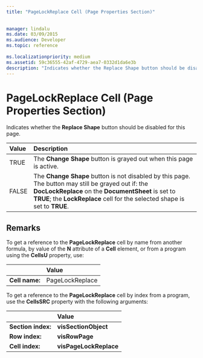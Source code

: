 ```yaml
---
title: "PageLockReplace Cell (Page Properties Section)"
 
 
manager: lindalu
ms.date: 03/09/2015
ms.audience: Developer
ms.topic: reference
 
ms.localizationpriority: medium
ms.assetid: 59c36555-42af-4729-aea7-0332d1da6e3b
description: "Indicates whether the Replace Shape button should be disabled for this page."
---
```


# PageLockReplace Cell (Page Properties Section)

Indicates whether the **Replace Shape** button should be disabled for this page. 
  
|**Value**|**Description**|
|:-----|:-----|
|TRUE  <br/> |The **Change Shape** button is grayed out when this page is active. |
|FALSE  <br/> |The **Change Shape** button is not disabled by this page. The button may still be grayed out if: the **DocLockReplace** on the **DocumentSheet** is set to **TRUE**; the **LockReplace** cell for the selected shape is set to **TRUE**. |
   
## Remarks

To get a reference to the **PageLockReplace** cell by name from another formula, by value of the **N** attribute of a **Cell** element, or from a program using the **CellsU** property, use: 
  
||Value |
|:-----|:-----|
| **Cell name:**  <br/> | PageLockReplace  <br/> |
   
To get a reference to the **PageLockReplace** cell by index from a program, use the **CellsSRC** property with the following arguments: 
  
||Value |
|:-----|:-----|
| **Section index:**  <br/> |**visSectionObject** <br/> |
| **Row index:**  <br/> |**visRowPage** <br/> |
| **Cell index:**  <br/> |**visPageLockReplace** <br/> |
   

